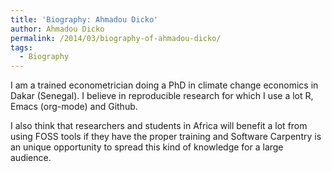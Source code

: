 ```yaml
---
title: 'Biography: Ahmadou Dicko'
author: Ahmadou Dicko
permalink: /2014/03/biography-of-ahmadou-dicko/
tags:
  - Biography
---
```

I am a trained econometrician doing a PhD in climate change economics in Dakar (Senegal). I believe in reproducible research for which I use a lot R, Emacs (org-mode) and Github.

I also think that researchers and students in Africa will benefit a lot from using FOSS tools if they have the proper training and Software Carpentry is an unique opportunity to spread this kind of knowledge for a large audience.
